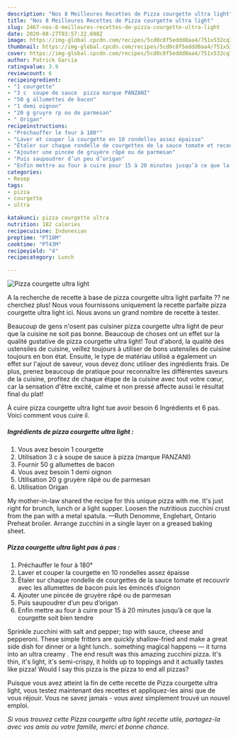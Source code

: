 ```yaml
---
description: "Nos 8 Meilleures Recettes de Pizza courgette ultra light"
title: "Nos 8 Meilleures Recettes de Pizza courgette ultra light"
slug: 2467-nos-8-meilleures-recettes-de-pizza-courgette-ultra-light
date: 2020-08-27T03:57:22.698Z
image: https://img-global.cpcdn.com/recipes/5cd0c8f5eddd0aa4/751x532cq70/pizza-courgette-ultra-light-photo-principale-de-la-recette.jpg
thumbnail: https://img-global.cpcdn.com/recipes/5cd0c8f5eddd0aa4/751x532cq70/pizza-courgette-ultra-light-photo-principale-de-la-recette.jpg
cover: https://img-global.cpcdn.com/recipes/5cd0c8f5eddd0aa4/751x532cq70/pizza-courgette-ultra-light-photo-principale-de-la-recette.jpg
author: Patrick Garcia
ratingvalue: 3.9
reviewcount: 6
recipeingredient:
- "1 courgette"
- "3 c  soupe de sauce  pizza marque PANZANI"
- "50 g allumettes de bacon"
- "1 demi oignon"
- "20 g gruyre rp ou de parmesan"
- " Origan"
recipeinstructions:
- "Préchauffer le four à 180°"
- "Laver et couper la courgette en 10 rondelles assez épaisse"
- "Étaler sur chaque rondelle de courgettes de la sauce tomate et recouvrir avec les allumettes de bacon puis les émincés d’oignon"
- "Ajouter une pincée de gruyère râpé ou de parmesan"
- "Puis saupoudrer d’un peu d’origan"
- "Enfin mettre au four à cuire pour 15 à 20 minutes jusqu’à ce que la courgette soit bien tendre"
categories:
- Resep
tags:
- pizza
- courgette
- ultra

katakunci: pizza courgette ultra 
nutrition: 182 calories
recipecuisine: Indonesian
preptime: "PT18M"
cooktime: "PT43M"
recipeyield: "4"
recipecategory: Lunch

---
```



![Pizza courgette ultra light](https://img-global.cpcdn.com/recipes/5cd0c8f5eddd0aa4/751x532cq70/pizza-courgette-ultra-light-photo-principale-de-la-recette.jpg)

A la recherche de recette à base de pizza courgette ultra light parfaite ?? ne cherchez plus! Nous vous fournissons uniquement la recette parfaite pizza courgette ultra light ici. Nous avons un grand nombre de recette à tester.

Beaucoup de gens n'osent pas cuisiner pizza courgette ultra light de peur que la cuisine ne soit pas bonne. Beaucoup de choses ont un effet sur la qualité gustative de pizza courgette ultra light! Tout d'abord, la qualité des ustensiles de cuisine, veillez toujours à utiliser de bons ustensiles de cuisine toujours en bon état. Ensuite, le type de matériau utilisé a également un effet sur l'ajout de saveur, vous devez donc utiliser des ingrédients frais. De plus, prenez beaucoup de pratique pour reconnaître les différentes saveurs de la cuisine, profitez de chaque étape de la cuisine avec tout votre cœur, car la sensation d'être excité, calme et non pressé affecte aussi le résultat final du plat!

<!--inarticleads1-->

À cuire pizza courgette ultra light tue avoir besoin 6 Ingrédients et 6 pas. Voici comment vous cuire il.

##### Ingrédients de pizza courgette ultra light :

1. Vous avez besoin 1 courgette
1. Utilisation 3 c à soupe de sauce à pizza (marque PANZANI)
1. Fournir 50 g allumettes de bacon
1. Vous avez besoin 1 demi oignon
1. Utilisation 20 g gruyère râpé ou de parmesan
1. Utilisation  Origan


My mother-in-law shared the recipe for this unique pizza with me. It&#39;s just right for brunch, lunch or a light supper. Loosen the nutritious zucchini crust from the pan with a metal spatula. —Ruth Denomme, Englehart, Ontario Preheat broiler. Arrange zucchini in a single layer on a greased baking sheet. 

<!--inarticleads2-->

##### Pizza courgette ultra light pas à pas :

1. Préchauffer le four à 180°
1. Laver et couper la courgette en 10 rondelles assez épaisse
1. Étaler sur chaque rondelle de courgettes de la sauce tomate et recouvrir avec les allumettes de bacon puis les émincés d’oignon
1. Ajouter une pincée de gruyère râpé ou de parmesan
1. Puis saupoudrer d’un peu d’origan
1. Enfin mettre au four à cuire pour 15 à 20 minutes jusqu’à ce que la courgette soit bien tendre


Sprinkle zucchini with salt and pepper; top with sauce, cheese and pepperoni. These simple fritters are quickly shallow-fried and make a great side dish for dinner or a light lunch.. something magical happens — it turns into an ultra creamy . The end result was this amazing zucchini pizza. It&#39;s thin, it&#39;s light, it&#39;s semi-crispy, it holds up to toppings and it actually tastes like pizza! Would I say this pizza is the pizza to end all pizzas? 

<!--inarticleads1-->

<p>
Puisque vous avez atteint la fin de cette recette de Pizza courgette ultra light, vous testez maintenant des recettes et appliquez-les ainsi que de vous réjouir. Vous ne savez jamais - vous avez simplement trouvé un nouvel emploi.
</p>

<p>
<i>Si vous trouvez cette Pizza courgette ultra light recette utile, partagez-la avec vos amis ou votre famille, merci et bonne chance.</i>
</p>
